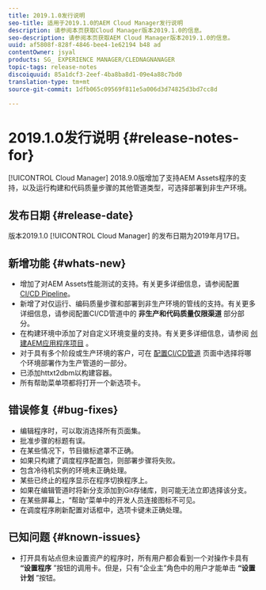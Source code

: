 ```yaml
---
title: 2019.1.0发行说明
seo-title: 适用于2019.1.0的AEM Cloud Manager发行说明
description: 请参阅本页获取Cloud Manager版本2019.1.0的信息。
seo-description: 请参阅本页获取AEM Cloud Manager版本2019.1.0的信息。
uuid: af5808f-828f-4846-bee4-1e62194 b48 ad
contentOwner: jsyal
products: SG_ EXPERIENCE MANAGER/CLEDNAGNANAGER
topic-tags: release-notes
discoiquuid: 85a1dcf3-2eef-4ba8ba8d1-09e4a88c7bd0
translation-type: tm+mt
source-git-commit: 1dfb065c09569f811e5a006d3d74825d3bd7cc8d

---
```



# 2019.1.0发行说明 {#release-notes-for}

[!UICONTROL Cloud Manager] 2018.9.0版增加了支持AEM Assets程序的支持，以及运行构建和代码质量步骤的其他管道类型，可选择部署到非生产环境。

## 发布日期 {#release-date}

版本2019.1.0 [!UICONTROL Cloud Manager] 的发布日期为2019年月17日。

## 新增功能 {#whats-new}

* 增加了对AEM Assets性能测试的支持。有关更多详细信息，请参阅配置 [CI/CD Pipeline](configuring-pipeline.md)。
* 新增了对仅运行、编码质量步骤和部署到非生产环境的管线的支持。有关更多详细信息，请参阅配置CI/CD管道中的 **非生产和代码质量仅限渠道**[](configuring-pipeline.md) 部分部分。
* 在构建环境中添加了对自定义环境变量的支持。有关更多详细信息，请参阅 [创建AEM应用程序项目](create-an-application-project.md) 。
* 对于具有多个阶段或生产环境的客户，可在 [配置CI/CD管道](configuring-pipeline.md) 页面中选择将哪个环境部署作为生产管道的一部分。
* 已添加httxt2dbm以构建容器。
* 所有帮助菜单项都将打开一个新选项卡。

## 错误修复 {#bug-fixes}

* 编辑程序时，可以取消选择所有页面集。
* 批准步骤的标题有误。
* 在某些情况下，节目徽标遮罩不正确。
* 如果只构建了调度程序配置包，则部署步骤将失败。
* 包含冷待机实例的环境未正确处理。
* 某些已终止的程序显示在程序切换程序上。
* 如果在编辑管道时将新分支添加到Git存储库，则可能无法立即选择该分支。
* 在某些屏幕上，“帮助”菜单中的开发人员连接图标不可见。
* 在调度程序刷新配置对话框中，选项卡键未正确处理。

## 已知问题 {#known-issues}

* 打开具有站点但未设置资产的程序时，所有用户都会看到一个对操作卡具有 **“设置程序** ”按钮的调用卡。但是，只有“企业主”角色中的用户才能单击 **“设置计划** ”按钮。